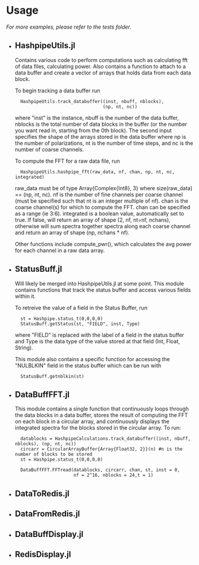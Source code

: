 # Usage

*For more examples, please refer to the tests folder.*

- ## **HashpipeUtils.jl**

    Contains various code to perform computations such as calculating fft of data files, calculating power. Also contains a function to attach to a data buffer and create a vector of arrays that holds data from each data block.

    To begin tracking a data buffer run

        HashpipeUtils.track_databuffer((inst, nbuff, nblocks), 
                                       (np, nt, nc))

    where "inst" is the instance, nbuff is the number of the data buffer, nblocks is the total number of data blocks in the buffer (or the number you want read in, starting from the 0th block). The second input specifies the shape of the arrays stored in the data buffer where np is the number of polarizations, nt is the number of time steps, and nc is the number of coarse channels.

    To compute the FFT for a raw data file, run

        HashpipeUtils.hashpipe_fft(raw_data, nf, chan, np, nt, nc, integrated)

    raw_data must be of type Array{Complex{Int8}, 3} where size(raw_data) == (np, nt, nc). nf is the number of fine channels per coarse channel (must be specified such that nt is an integer multiple of nf). chan is the coarse channel(s) for which to compute the FFT. chan can be specified as a range (ie 3:6). integrated is a boolean value, automatically set to true. If false, will return an array of shape (2, nf, nt÷nf, nchans), otherwise will sum spectra together spectra along each coarse channel and return an array of shape (np, nchans * nf).

    Other functions include compute_pwr(), which calculates the avg power for each channel in a raw data array.

- ## **StatusBuff.jl**
    Will likely be merged into HashpipeUtils.jl at some point. This module contains functions that track the status buffer and access various fields within it.

    To retreive the value of a field in the Status Buffer, run

        st = Hashpipe.status_t(0,0,0,0)
        StatusBuff.getStatus(st, "FIELD", inst, Type)

    where "FIELD" is replaced with the label of a field in the status buffer and Type is the data type of the value stored at that field (Int, Float, String).

    This module also contains a specific function for accessing the "NULBLKIN" field in the status buffer which can be run with

        StatusBuff.getnblkin(st)
    
- ## **DataBuffFFT.jl**
    This module contains a single function that continuously loops through the data blocks in a data buffer, stores the result of computing the FFT on each block in a circular array, and continuously displays the integrated spectra for the blocks stored in the circular array. To run:

        datablocks = HashpipeCalculations.track_databuffer((inst, nbuff, nblocks), (np, nt, nc))
        circarr = CircularArrayBuffer{Array{Float32, 2}}(n) #n is the number of blocks to be stored
        st = Hashpipe.status_t(0,0,0,0)

        DataBuffFFT.FFTread(datablocks, circarr, chan, st, inst = 0,
                            nf = 2^16, nblocks = 24,t = 1)

- ## **DataToRedis.jl**
- ## **DataFromRedis.jl**
- ## **DataBuffDisplay.jl**
- ## **RedisDisplay.jl**
